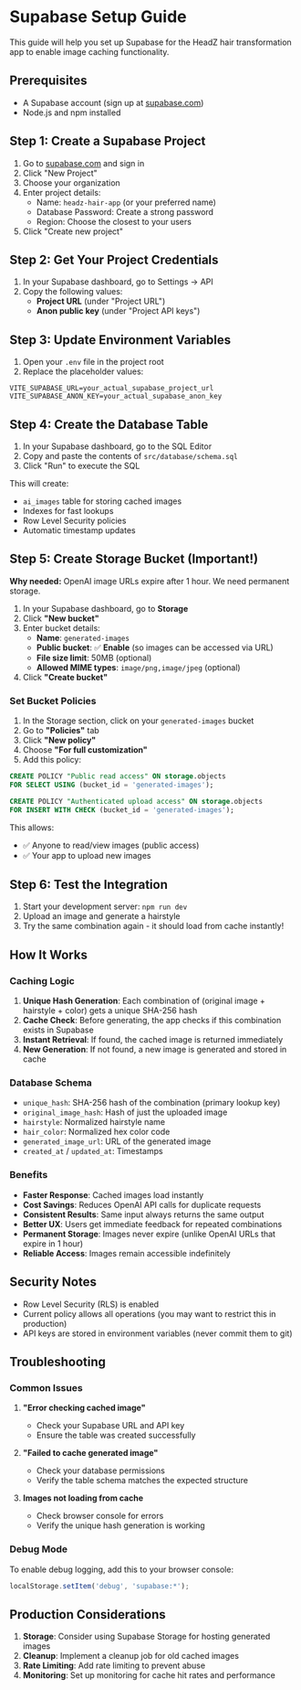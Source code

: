 # Supabase Setup Guide

This guide will help you set up Supabase for the HeadZ hair transformation app to enable image caching functionality.

## Prerequisites

- A Supabase account (sign up at [supabase.com](https://supabase.com))
- Node.js and npm installed

## Step 1: Create a Supabase Project

1. Go to [supabase.com](https://supabase.com) and sign in
2. Click "New Project"
3. Choose your organization
4. Enter project details:
   - Name: `headz-hair-app` (or your preferred name)
   - Database Password: Create a strong password
   - Region: Choose the closest to your users
5. Click "Create new project"

## Step 2: Get Your Project Credentials

1. In your Supabase dashboard, go to Settings → API
2. Copy the following values:
   - **Project URL** (under "Project URL")
   - **Anon public key** (under "Project API keys")

## Step 3: Update Environment Variables

1. Open your `.env` file in the project root
2. Replace the placeholder values:

```env
VITE_SUPABASE_URL=your_actual_supabase_project_url
VITE_SUPABASE_ANON_KEY=your_actual_supabase_anon_key
```

## Step 4: Create the Database Table

1. In your Supabase dashboard, go to the SQL Editor
2. Copy and paste the contents of `src/database/schema.sql`
3. Click "Run" to execute the SQL

This will create:
- `ai_images` table for storing cached images
- Indexes for fast lookups
- Row Level Security policies
- Automatic timestamp updates

## Step 5: Create Storage Bucket (Important!)

**Why needed:** OpenAI image URLs expire after 1 hour. We need permanent storage.

1. In your Supabase dashboard, go to **Storage**
2. Click **"New bucket"**
3. Enter bucket details:
   - **Name**: `generated-images`
   - **Public bucket**: ✅ **Enable** (so images can be accessed via URL)
   - **File size limit**: 50MB (optional)
   - **Allowed MIME types**: `image/png,image/jpeg` (optional)
4. Click **"Create bucket"**

### Set Bucket Policies

1. In the Storage section, click on your `generated-images` bucket
2. Go to **"Policies"** tab
3. Click **"New policy"**
4. Choose **"For full customization"**
5. Add this policy:

```sql
CREATE POLICY "Public read access" ON storage.objects
FOR SELECT USING (bucket_id = 'generated-images');

CREATE POLICY "Authenticated upload access" ON storage.objects
FOR INSERT WITH CHECK (bucket_id = 'generated-images');
```

This allows:
- ✅ Anyone to read/view images (public access)
- ✅ Your app to upload new images

## Step 6: Test the Integration

1. Start your development server: `npm run dev`
2. Upload an image and generate a hairstyle
3. Try the same combination again - it should load from cache instantly!

## How It Works

### Caching Logic
1. **Unique Hash Generation**: Each combination of (original image + hairstyle + color) gets a unique SHA-256 hash
2. **Cache Check**: Before generating, the app checks if this combination exists in Supabase
3. **Instant Retrieval**: If found, the cached image is returned immediately
4. **New Generation**: If not found, a new image is generated and stored in cache

### Database Schema
- `unique_hash`: SHA-256 hash of the combination (primary lookup key)
- `original_image_hash`: Hash of just the uploaded image
- `hairstyle`: Normalized hairstyle name
- `hair_color`: Normalized hex color code
- `generated_image_url`: URL of the generated image
- `created_at` / `updated_at`: Timestamps

### Benefits
- **Faster Response**: Cached images load instantly
- **Cost Savings**: Reduces OpenAI API calls for duplicate requests
- **Consistent Results**: Same input always returns the same output
- **Better UX**: Users get immediate feedback for repeated combinations
- **Permanent Storage**: Images never expire (unlike OpenAI URLs that expire in 1 hour)
- **Reliable Access**: Images remain accessible indefinitely

## Security Notes

- Row Level Security (RLS) is enabled
- Current policy allows all operations (you may want to restrict this in production)
- API keys are stored in environment variables (never commit them to git)

## Troubleshooting

### Common Issues

1. **"Error checking cached image"**
   - Check your Supabase URL and API key
   - Ensure the table was created successfully

2. **"Failed to cache generated image"**
   - Check your database permissions
   - Verify the table schema matches the expected structure

3. **Images not loading from cache**
   - Check browser console for errors
   - Verify the unique hash generation is working

### Debug Mode

To enable debug logging, add this to your browser console:
```javascript
localStorage.setItem('debug', 'supabase:*');
```

## Production Considerations

1. **Storage**: Consider using Supabase Storage for hosting generated images
2. **Cleanup**: Implement a cleanup job for old cached images
3. **Rate Limiting**: Add rate limiting to prevent abuse
4. **Monitoring**: Set up monitoring for cache hit rates and performance
